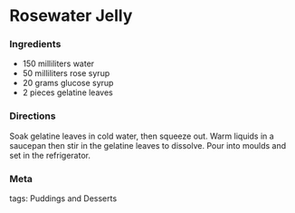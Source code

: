 # Rosewater Jelly

### Ingredients
 * 150 milliliters water
 * 50 milliliters rose syrup
 * 20 grams glucose syrup
 * 2 pieces gelatine leaves

### Directions

Soak gelatine leaves in cold water, then squeeze out.  Warm liquids in a saucepan then stir in the gelatine leaves to dissolve.  Pour into moulds and set in the refrigerator.

### Meta

tags: Puddings and Desserts

